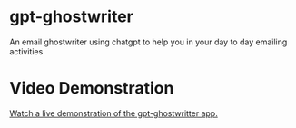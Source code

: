 # gpt-ghostwriter
An email ghostwriter using chatgpt to help you in your day to day emailing activities

# Video Demonstration

[Watch a live demonstration of the gpt-ghostwritter app.](https://www.youtube.com/watch?v=dQw4w9WgXcQ)
